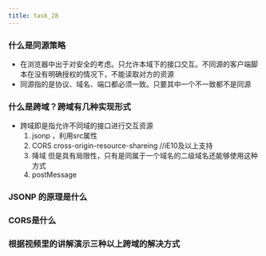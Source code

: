 ```yaml
---
title: task_28
---
```

### 什么是同源策略

 - 在浏览器中出于对安全的考虑。只允许本域下的接口交互。不同源的客户端脚本在没有明确授权的情况下，不能读取对方的资源
 - 同源指的是协议、域名、端口都必须一致。只要其中一个不一致都不是同源

### 什么是跨域？跨域有几种实现形式

 - 跨域即是指允许不同域的接口进行交互资源
	 1. jsonp ，利用src属性
	 2. CORS cross-origin-resource-shareing //iE10及以上支持
	 3. 降域 但是具有局限性，只有是同属于一个域名的二级域名还能够使用这种方式
	 4. postMessage

### JSONP 的原理是什么

### CORS是什么

### 根据视频里的讲解演示三种以上跨域的解决方式